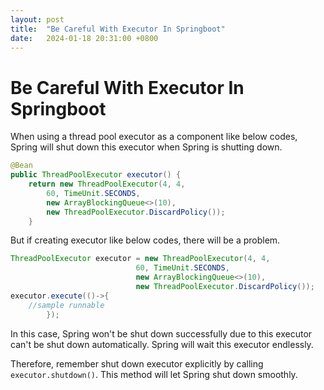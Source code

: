 ```yaml
---
layout: post
title:  "Be Careful With Executor In Springboot"
date:   2024-01-18 20:31:00 +0800
---
```


# Be Careful With Executor In Springboot

When using a thread pool executor as a component like below codes, 
Spring will shut down this executor when Spring is shutting down.
```java
@Bean
public ThreadPoolExecutor executor() {
    return new ThreadPoolExecutor(4, 4,
        60, TimeUnit.SECONDS,
        new ArrayBlockingQueue<>(10),
        new ThreadPoolExecutor.DiscardPolicy());
    }
```
But if creating executor like below codes, there will be a problem.
```java
ThreadPoolExecutor executor = new ThreadPoolExecutor(4, 4,
                            60, TimeUnit.SECONDS,
                            new ArrayBlockingQueue<>(10),
                            new ThreadPoolExecutor.DiscardPolicy());
executor.execute(()->{
    //sample runnable
        });
```
In this case, Spring won't be shut down successfully due to this executor can't be shut down automatically.
Spring will wait this executor endlessly.

Therefore, remember shut down executor explicitly by calling `executor.shutdown()`.
This method will let Spring shut down smoothly.

